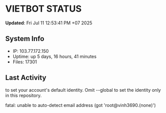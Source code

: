 # VIETBOT STATUS
**Updated**: Fri Jul 11 12:53:41 PM +07 2025

## System Info
- IP: 103.77.172.150
- Uptime: up 5 days, 16 hours, 41 minutes
- Files: 17301

## Last Activity

to set your account's default identity.
Omit --global to set the identity only in this repository.

fatal: unable to auto-detect email address (got 'root@vinh3690.(none)')
